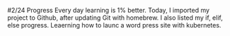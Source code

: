 #2/24 Progress
Every day learning is 1% better. Today, I imported my project to Github, after updating Git with homebrew. I also listed my if, elif, else progress. Leaerning how to launc a word press site with kubernetes. 
